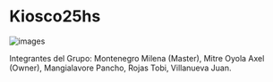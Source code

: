 # Kiosco25hs

![images](https://github.com/MilenaOriginal/Kiosco25hs/assets/101562837/9e9aa9a1-9b87-4777-a8d0-01ef434786a1)

Integrantes del Grupo:
Montenegro Milena (Master),
 Mitre Oyola Axel (Owner),
 Mangialavore Pancho,
 Rojas Tobi,
 Villanueva Juan.

